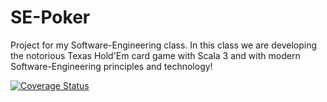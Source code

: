 # SE-Poker

Project for my Software-Engineering class. In this class we are developing the notorious Texas Hold'Em card game with Scala 3 and with modern Software-Engineering principles and technology!

[![Coverage Status](https://coveralls.io/repos/github/PimpMX/SE-Poker/badge.png?branch=main)](https://coveralls.io/github/PimpMX/SE-Poker?branch=main)